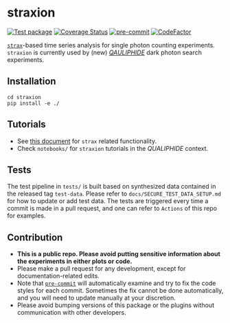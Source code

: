 # straxion
[![Test package](https://github.com/WashU-Astroparticle-Lab/straxion/actions/workflows/pytest.yml/badge.svg?branch=main)](https://github.com/WashU-Astroparticle-Lab/straxion/actions/workflows/pytest.yml)
[![Coverage Status](https://coveralls.io/repos/github/WashU-Astroparticle-Lab/straxion/badge.svg?branch=main)](https://coveralls.io/github/WashU-Astroparticle-Lab/straxion?branch=main)
[![pre-commit](https://img.shields.io/badge/pre--commit-enabled-brightgreen?logo=pre-commit)](https://github.com/pre-commit/pre-commit)
[![CodeFactor](https://www.codefactor.io/repository/github/washu-astroparticle-lab/straxion/badge)](https://www.codefactor.io/repository/github/washu-astroparticle-lab/straxion)

[`strax`](https://github.com/AxFoundation/strax)-based time series analysis for single photon counting experiments. `straxion` is currently used by (new) [*QAULIPHIDE*](https://journals.aps.org/prl/abstract/10.1103/PhysRevLett.130.231001) dark photon search experiments.

## Installation
```
cd straxion
pip install -e ./
```

## Tutorials
- See [this document](https://strax.readthedocs.io/en/latest/) for `strax` related functionality.
- Check `notebooks/` for `straxion` tutorials in the *QUALIPHIDE* context.

## Tests
The test pipeline in `tests/` is built based on synthesized data contained in the released tag `test-data`. Please refer to `docs/SECURE_TEST_DATA_SETUP.md` for how to update or add test data. The tests are triggered every time a commit is made in a pull request, and one can refer to `Actions` of this repo for examples.

## Contribution
- **This is a public repo. Please avoid putting sensitive information about the experiments in either plots or code.**
- Please make a pull request for any development, except for documentation-related edits.
- Note that [`pre-commit`](https://pre-commit.com) will automatically examine and try to fix the code styles for each commit. Sometimes the fix cannot be done automatically, and you will need to update manually at your discretion.
- Please avoid bumping versions of this package or the plugins without communication with other developers.
